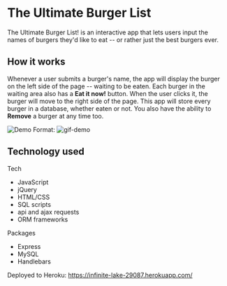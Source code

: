 # The Ultimate Burger List
The Ultimate Burger List! is an interactive app that lets users input the names of burgers they'd like to eat -- or rather just the best burgers ever. 

## How it works
Whenever a user submits a burger's name, the app will display the burger on the left side of the page -- waiting to be eaten. Each burger in the waiting area also has a **Eat it now!** button. When the user clicks it, the burger will move to the right side of the page. This app will store every burger in a database, whether eaten or not. You also have the ability to **Remove** a burger at any time too.

![Demo](/public/assets/img/demo-theburger.gif)
Format: ![gif-demo](url)

## Technology used
Tech
* JavaScript
* jQuery
* HTML/CSS
* SQL scripts
* api and ajax requests
* ORM frameworks

Packages
* Express
* MySQL
* Handlebars

Deployed to Heroku: https://infinite-lake-29087.herokuapp.com/ 


